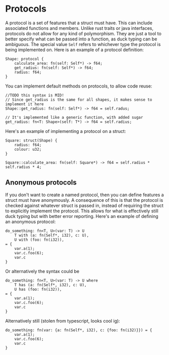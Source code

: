 # Protocols

A protocol is a set of features that a struct must have. This can include associated functions and members. Unlike rust traits or java interfaces, protocols do not allow for any kind of polymorphism. They are just a tool to better specify what can be passed into a function, as duck typing can be ambiguous. The special value `Self` refers to whichever type the protocol is being implemented on. Here is an example of a protocol definition:

```citrus
Shape: protocol {
    calculate_area: fn(self: Self*) -> f64;
    get_radius: fn(self: Self*) -> f64;
    radius: f64;
}
```

You can implement default methods on protocols, to allow code reuse:

```citrus
//TODO this syntax is MID!
// Since get_radius is the same for all shapes, it makes sense to implement it here
Shape::get_radius: fn(self: Self*) -> f64 = self.radus;

// It's implemented like a generic function, with added sugar
get_radius: fn<T: Shape>(self: T*) -> f64 = self.radius;
```

Here's an example of implementing a protocol on a struct:

```citrus
Square: struct(Shape) {
    radius: f64;
    colour: u32;
}

Square::calculate_area: fn(self: Square*) -> f64 = self.radius * self.radius * 4;
```

## Anonymous protocols

If you don't want to create a named protocol, then you can define features a struct must have anonymously. A consequence of this is that the protocol is checked against whatever struct is passed in, instead of requiring the struct to explicitly implement the protocol. This allows for what is effectively still duck typing but with better error reporting. Here's an example of defining an anonymous protocol:

```citrus
do_something: fn<T, U>(var: T) -> U 
    T with (a: fn(Self*, i32), c: U),
    U with (foo: fn(i32)), 
= {
    var.a(1);
    var.c.foo(6);
    var.c
}
```

Or alternatively the syntax could be

```citrus
do_something: fn<T, U>(var: T) -> U where
    T has (a: fn(Self*, i32), c: U),
    U has (foo: fn(i32)), 
= {
    var.a(1);
    var.c.foo(6);
    var.c
}
```

Alternatively still (stolen from typescript, looks cool ig):
```citrus
do_something: fn(var: {a: fn(Self*, i32), c: {foo: fn(i32)}}) = {
    var.a(1);
    var.c.foo(6);
    var.c
}
```
